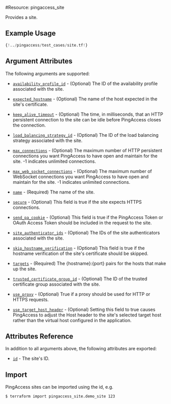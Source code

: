 #Resource: pingaccess_site

Provides a site.

## Example Usage
```terraform
{!../pingaccess/test_cases/site.tf!}
```

## Argument Attributes

The following arguments are supported:

- [`availability_profile_id`](#availability_profile_id) - (Optional) The ID of the availability profile associated with the site.

- [`expected_hostname`](#expected_hostname) - (Optional) The name of the host expected in the site's certificate.

- [`keep_alive_timeout`](#keep_alive_timeout) - (Optional) The time, in milliseconds, that an HTTP persistent connection to the site can be idle before PingAccess closes the connection.

- [`load_balancing_strategy_id`](#load_balancing_strategy_id) - (Optional) The ID of the load balancing strategy associated with the site.

- [`max_connections`](#max_connections) - (Optional) The maximum number of HTTP persistent connections you want PingAccess to have open and maintain for the site. -1 indicates unlimited connections.

- [`max_web_socket_connections`](#max_web_socket_connections) - (Optional) The maximum number of WebSocket connections you want PingAccess to have open and maintain for the site. -1 indicates unlimited connections.

- [`name`](#name) - (Required) The name of the site.

- [`secure`](#secure) - (Optional) This field is true if the site expects HTTPS connections.

- [`send_pa_cookie`](#send_pa_cookie) - (Optional) This field is true if the PingAccess Token or OAuth Access Token should be included in the request to the site.

- [`site_authenticator_ids`](#site_authenticator_ids) - (Optional) The IDs of the site authenticators associated with the site.

- [`skip_hostname_verification`](#skip_hostname_verification) - (Optional) This field is true if the hostname verification of the site's certificate should be skipped.

- [`targets`](#targets) - (Required) The {hostname}:{port} pairs for the hosts that make up the site.

- [`trusted_certificate_group_id`](#trusted_certificate_group_id) - (Optional) The ID of the trusted certificate group associated with the site.

- [`use_proxy`](#use_proxy) - (Optional) True if a proxy should be used for HTTP or HTTPS requests.

- [`use_target_host_header`](#use_target_host_header) - (Optional) Setting this field to true causes PingAccess to adjust the Host header to the site's selected target host rather than the virtual host configured in the application.

## Attributes Reference

In addition to all arguments above, the following attributes are exported:

- [`id`](#id) - The site's ID.

## Import

PingAccess sites can be imported using the id, e.g.

```
$ terraform import pingaccess_site.demo_site 123
```